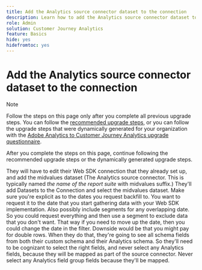 ```yaml
---
title: Add the Analytics source connector dataset to the connection
description: Learn how to add the Analytics source connector dataset to the connection
role: Admin
solution: Customer Journey Analytics
feature: Basics
hide: yes
hidefromtoc: yes
---
```

# Add the Analytics source connector dataset to the connection

>[!NOTE]
> 
>Follow the steps on this page only after you complete all previous upgrade steps. You can follow the [recommended upgrade steps](/help/getting-started/cja-upgrade/cja-upgrade-recommendations.md#recommended-upgrade-steps-for-most-organizations), or you can follow the upgrade steps that were dynamically generated for your organization with the [Adobe Analytics to Customer Journey Analytics upgrade questionnaire](https://gigazelle.github.io/cja-ttv/). 
>
>After you complete the steps on this page, continue following the recommended upgrade steps or the dynamically generated upgrade steps. 

They will have to edit their Web SDK connection that they already set up, and add the midvalues dataset (The Analytics source connector. This is typically named _the name of the report suite_ with midvalues suffix.) They'll add Datasets to the Connection and select the midvalues dataset. Make sure you're explicit as to the dates you request backfill to. You want to request it to the date that you start gathering data with your Web SDK implementation. Also possibly include segments for any overlapping date. So you could request everything and then use a segment to exclude data that you don't want. That way if you need to move up the date, then you could change the date in the filter. Downside would be that you might pay for double rows.  When they do that, they're going to see all schema fields from both their custom schema and their Analytics schema. So they'll need to be cognizant to select the right fields, and never select any Analytics fields, because they will be mapped as part of the source connector. Never select any Analytics field group fields because they'll be mapped. 


